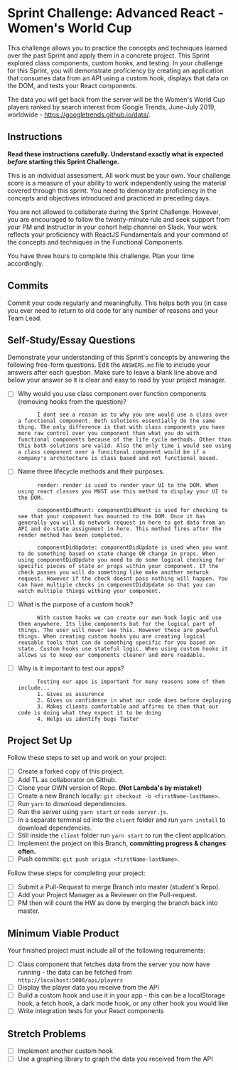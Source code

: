 # Sprint Challenge: Advanced React - Women's World Cup

This challenge allows you to practice the concepts and techniques learned over the past Sprint and apply them in a concrete project. This Sprint explored class components, custom hooks, and testing. In your challenge for this Sprint, you will demonstrate proficiency by creating an application that consumes data from an API using a custom hook, displays that data on the DOM, and tests your React components.

The data you will get back from the server will be the Women's World Cup players ranked by search interest from Google Trends, June-July 2019, worldwide - https://googletrends.github.io/data/.

## Instructions

**Read these instructions carefully. Understand exactly what is expected _before_ starting this Sprint Challenge.**

This is an individual assessment. All work must be your own. Your challenge score is a measure of your ability to work independently using the material covered through this sprint. You need to demonstrate proficiency in the concepts and objectives introduced and practiced in preceding days.

You are not allowed to collaborate during the Sprint Challenge. However, you are encouraged to follow the twenty-minute rule and seek support from your PM and Instructor in your cohort help channel on Slack. Your work reflects your proficiency with ReactJS Fundamentals and your command of the concepts and techniques in the Functional Components.

You have three hours to complete this challenge. Plan your time accordingly.

## Commits

Commit your code regularly and meaningfully. This helps both you (in case you ever need to return to old code for any number of reasons and your Team Lead.

## Self-Study/Essay Questions

Demonstrate your understanding of this Sprint's concepts by answering the following free-form questions. Edit the `ANSWERS.md` file to include your answers after each question. Make sure to leave a blank line above and below your answer so it is clear and easy to read by your project manager.

- [ ] Why would you use class component over function components (removing hooks from the question)?
			
			I dont see a reason as to why you one would use a class over a functional component. Both solutions essentially do the same thing. The only difference is that with class components you have more raw control over you component than what you do with functional components because of the life cycle methods. Other than this both solutions are valid. Also the only time i would see using a class component over a funcitonal component would be if a company's architecture is class based and not functional based.

- [ ] Name three lifecycle methods and their purposes.

			render: render is used to render your UI to the DOM. When using react classes you MUST use this method to display your UI to the DOM.

			componentDidMount: componentDidMount is used for checking to see that your component has mounted to the DOM. Once it has generally you will do network request in here to get data from an API and do state assignment in here. This method fires after the render method has been completed.

			componentDidUpdate: componentDidUpdate is used when you want to do something based on state change OR change in props. When using componentDidUpdate you need to do some logical checking for specific pieces of state or props within your component. If the check passes you will do something like make another netwrok request. However if the check doesnt pass nothing will happen. You can have multiple checks in componentDidUpdate so that you can watch multiple things withing your component. 

- [ ] What is the purpose of a custom hook?

			With custom hooks we can create our own hook logic and use them anywhere. Its like components but for the logical part of things. The user will never see this. However these are poweful things. When creating custom hooks you are creating logical reusable tools that can do something specific for you based on state. Custom hooks use stateful logic. When using custom hooks it allows us to keep our components cleaner and more readable.

- [ ] Why is it important to test our apps?
			
			Testing our apps is important for many reasons some of them include...
			1. Gives us assurence
			2. Gives us confidence in what our code does before deploying
			3. Makes clients comfortable and affirms to them that our code is doing what they expect it to be doing
			4. Helps us identify bugs faster

## Project Set Up

Follow these steps to set up and work on your project:

- [ ] Create a forked copy of this project.
- [ ] Add TL as collaborator on Github.
- [ ] Clone your OWN version of Repo. **(Not Lambda's by mistake!)**
- [ ] Create a new Branch locally: `git checkout -b <firstName-lastName>`.
- [ ] Run `yarn` to download dependencies.
- [ ] Run the server using `yarn start` or `node server.js`.
- [ ] In a separate terminal cd into the `client` folder and run `yarn install` to download dependencies.
- [ ] Still inside the `client` folder run `yarn start` to run the client application.
- [ ] Implement the project on this Branch, **committing progress & changes often.**
- [ ] Push commits: `git push origin <firstName-lastName>`.

Follow these steps for completing your project:

- [ ] Submit a Pull-Request to merge <firstName-lastName> Branch into master (student's  Repo).
- [ ] Add your Project Manager as a Reviewer on the Pull-request.
- [ ] PM then will count the HW as done by merging the branch back into master.

## Minimum Viable Product

Your finished project must include all of the following requirements:

- [ ] Class component that fetches data from the server you now have running - the data can be fetched from `http://localhost:5000/api/players`
- [ ] Display the player data you receive from the API
- [ ] Build a custom hook and use it in your app - this can be a localStorage hook, a fetch hook, a dark mode hook, or any other hook you would like
- [ ] Write integration tests for your React components

## Stretch Problems

- [ ] Implement another custom hook
- [ ] Use a graphing library to graph the data you received from the API
